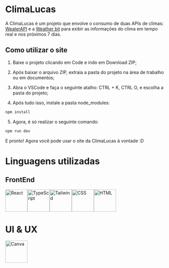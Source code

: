 # ClimaLucas

A ClimaLucas é um projeto que envolve o consumo de duas APIs de climas: <a href="https://www.weatherapi.com/">WeaterAPI</a> e a <a href="https://www.weatherbit.io/">Weather bit</a> para exibir as informações do clima em tempo real e nos próximos 7 dias.

## Como utilizar o site

1. Baixe o projeto clicando em Code e indo em Download ZIP;

2. Após baixar o arquivo ZIP, extraia a pasta do projeto na área de trabalho ou em documentos;

3. Abra o VSCode e faça o seguinte atalho: CTRL + K, CTRL O, e escolha a pasta do projeto;

4. Após tudo isso, instale a pasta node_modules:

```bash
npm install
```

5. Agora, é só realizar o seguinte comando:

```bash
npm run dev
```

E pronto! Agora você pode usar o site da ClimaLucas à vontade :D

# Linguagens utilizadas

## FrontEnd

<div style="display: flex;">
  <img src="https://cdn.jsdelivr.net/gh/devicons/devicon@latest/icons/react/react-original.svg" alt="React" width="70px" height="70px" />   
  <img src="https://cdn.jsdelivr.net/gh/devicons/devicon@latest/icons/typescript/typescript-original.svg" alt="TypeScript" width="70px" height="70px" />
  <img src="https://cdn.jsdelivr.net/gh/devicons/devicon@latest/icons/tailwindcss/tailwindcss-original.svg" alt="Tailwind" width="70px" height="70px" />
  <img src="https://cdn.jsdelivr.net/gh/devicons/devicon@latest/icons/css3/css3-original.svg" alt="CSS" width="70px" height="70px" />   
  <img src="https://cdn.jsdelivr.net/gh/devicons/devicon@latest/icons/html5/html5-original.svg" alt="HTML" width="70px" height="70px" />      
</div>

# UI & UX
<img src="https://cdn.jsdelivr.net/gh/devicons/devicon@latest/icons/canva/canva-original.svg" alt="Canva" width="70px" height="70px" />
